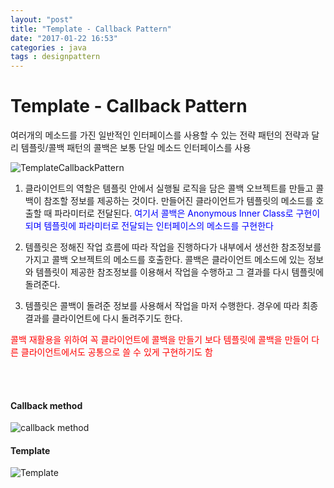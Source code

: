 ```yaml
---
layout: "post"
title: "Template - Callback Pattern"
date: "2017-01-22 16:53"
categories : java
tags : designpattern
---
```


# Template - Callback Pattern

여러개의 메소드를 가진 일반적인 인터페이스를 사용할 수 있는 전략 패턴의 전략과 달리 템플릿/콜백 패턴의 콜백은 보통 단일 메소드 인터페이스를 사용

![TemplateCallbackPattern](https://ww1.sinaimg.cn/large/006tKfTcgy1fbzgow4mnsj30cy04q74q.jpg)

1. 클라이언트의 역할은 템플릿 안에서 실행될 로직을 담은 콜백 오브젝트를 만들고 콜백이 참조할 정보를 제공하는 것이다. 만들어진 클라이언트가 템플릿의 메소드를 호출할 때 파라미터로 전달된다.
<span style="color:blue">여기서 콜백은 Anonymous Inner Class로 구현이 되며 템플릿에 파라미터로 전달되는 인터페이스의 메소드를 구현한다 </span>

2. 템플릿은 정해진 작업 흐름에 따라 작업을 진행하다가 내부에서 생선한 참조정보를 가지고 콜백 오브젝트의 메소드를 호출한다.
콜백은 클라이언트 메소드에 있는 정보와 템플릿이 제공한 참조정보를 이용해서 작업을 수행하고 그 결과를 다시 템플릿에 돌려준다.

3. 템플릿은 콜백이 돌려준 정보를 사용해서 작업을 마저 수행한다. 경우에 따라 최종 결과를 클라이언트에 다시 돌려주기도 한다.

<span style="color:red">콜백 재활용을 위하여 꼭 클라이언트에 콜백을 만들기 보다 템플릿에 콜백을 만들어 다른 클라이언트에서도 공통으로 쓸 수 있게 구현하기도 함</span>

<br>
<br>

#### Callback method
![callback method](https://ww3.sinaimg.cn/large/006tKfTcgy1fbzh99ywbcj30hy04ht9e.jpg)

#### Template
![Template](https://ww3.sinaimg.cn/large/006tKfTcgy1fbzh9e490yj30gp086dgq.jpg)
